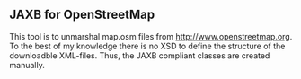 ## JAXB for OpenStreetMap

This tool is to unmarshal map.osm files from http://www.openstreetmap.org. To the best of my knowledge there is no XSD to define the structure of the downloadble XML-files. Thus, the JAXB compliant classes are created manually.
